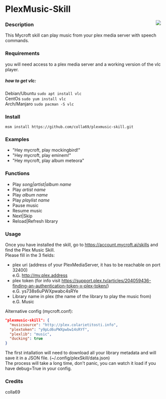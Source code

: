 # PlexMusic-Skill

<img src="http://blog.mindcreations.com/wp-content/uploads/2016/03/plex-logo.jpg" align="right">

### Description

This Mycroft skill can play music from your plex media server with speech commands.

### Requirements
  you will need access to a plex media server and a working version of the vlc player.
  
  ##### how to get vlc:
  Debian/Ubuntu `sudo apt install vlc`  
  CentOs        `sudo yum install vlc`  
  Arch/Manjaro  `sudo pacman -S vlc`   
    
### Install
  `msm install https://github.com/colla69/plexmusic-skill.git`
  
### Examples
 - "Hey mycroft, play mockingbird!"
 - "Hey mycroft, play eminem!"
 - "Hey mycroft, play album meteora"
 
### Functions
  - Play *song|artist|album name*
  - Play *artist name*    
  - Play *album name*    
  - Play *playlist name*    
  - Pause music
  - Resume music
  - Next|Skip
  - Reload|Refresh library 

### Usage
  Once you have installed the skill, go to https://account.mycroft.ai/skills and find the Plex Music Skill.<br>
  Please fill in the 3 fields:
   - plex uri (address of your PlexMediaServer, it has to be reachable on port 32400)
    <br>e.G. http://my.plex.address 
   - plex token (for info visit https://support.plex.tv/articles/204059436-finding-an-authentication-token-x-plex-token/)
   <br>e.G. ys738s6uPWXpwabc4sRYe
   - Library name in plex  (the name of the library to play the music from)
   <br>e.G. Music
  
  Alternative config (mycroft.conf):<br>
  ```json
  "plexmusic-skill": {
    "musicsource": "http://plex.colarietitosti.info", 
    "plextoken": "y9pLd6uPWXpwbw14sRYf", 
    "plexlib": "music", 
    "ducking": true
  }
  ```
  
  The first intallation will need to download all your library metadata and will save it in a JSON file. 
  (~/.config/plexSkill/data.json) <br> 
  The process will take a long time, don't panic, you can watch it load if you have debug=True in your config. 

### Credits
colla69


